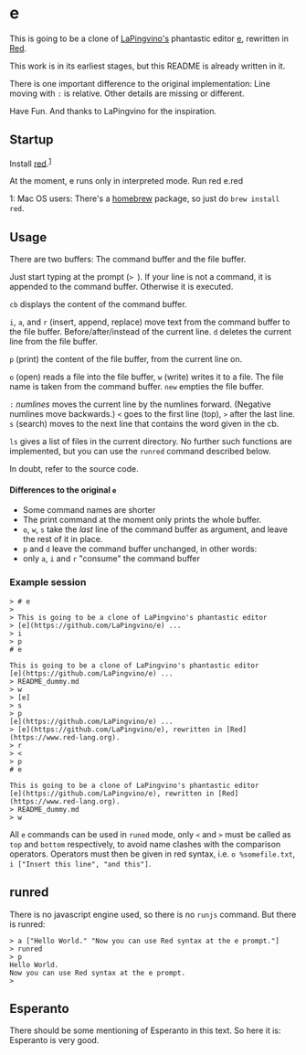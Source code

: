 # e

This is going to be a clone of [LaPingvino's](https://github.com/LaPingvino) phantastic editor [e](https://github.com/LaPingvino/e), rewritten in [Red](https://www.red-lang.org).

This work is in its earliest stages, but this README is already written in it.

There is one important difference to the original implementation: Line moving with `:` is relative. Other details are missing or different. 

Have Fun. And thanks to LaPingvino for the inspiration.

## Startup

Install [red](https://www.red-lang.org).<sup>[1](#brew)</sup>

At the moment, e runs only in interpreted mode. Run
    red e.red

<a name="brew">1</a>: Mac OS users: There's a [homebrew](https://brew.sh) package, so just do `brew install red`.

## Usage

There are two buffers: The command buffer and the file buffer.

Just start typing at the prompt (`> `). If your line is not a command, it is appended to the command buffer. Otherwise it is executed.

`cb` displays the content of the command buffer. 

`i`, `a`, and `r` (insert, append, replace) move text from the command buffer to the file buffer. Before/after/instead of the current line. `d` deletes the current line from the file buffer.

`p` (print) the content of the file buffer, from the current line on.

`o` (open) reads a file into the file buffer, `w` (write) writes it to a file. The file name is taken from the command buffer. `new` empties the file buffer.

`:` *numlines* moves the current line by the numlines forward. (Negative numlines move backwards.) `<` goes to the first line (top), `>` after the last line. `s` (search) moves to the next line that contains the word given in the cb.

`ls` gives a list of files in the current directory. No further such functions are implemented, but you can use the `runred` command described below.

In doubt, refer to the source code.

#### Differences to the original `e`
- Some command names are shorter
- The print command at the moment only prints the whole buffer.
- `o`, `w`, `s` take the *last* line of the command buffer as argument, and leave the rest of it in place.
- `p` and `d` leave the command buffer unchanged, in other words:
- only `a`, `i` and `r` "consume" the command buffer

### Example session

    > # e
    >
	> This is going to be a clone of LaPingvino's phantastic editor
	> [e](https://github.com/LaPingvino/e) ...
	> i
	> p
    # e
	
	This is going to be a clone of LaPingvino's phantastic editor
	[e](https://github.com/LaPingvino/e) ...
	> README_dummy.md
	> w
	> [e]
	> s
	> p
	[e](https://github.com/LaPingvino/e) ...
	> [e](https://github.com/LaPingvino/e), rewritten in [Red](https://www.red-lang.org).
	> r
	> <
    > p
    # e
	
	This is going to be a clone of LaPingvino's phantastic editor
	[e](https://github.com/LaPingvino/e), rewritten in [Red](https://www.red-lang.org).
	> README_dummy.md
	> w

All `e` commands can be used in `runed` mode, only `<` and `>` must be called as `top` and `bottom` respectively, to avoid name clashes with the comparison operators. Operators must then be given in red syntax, i.e. `o %somefile.txt`, `i ["Insert this line", "and this"]`.

## runred

There is no javascript engine used, so there is no `runjs` command. But there is runred:

    > a ["Hello World." "Now you can use Red syntax at the e prompt."]
    > runred
    > p
    Hello World.
    Now you can use Red syntax at the e prompt.
    >

## Esperanto

There should be some mentioning of Esperanto in this text. So here it is: Esperanto is very good.


